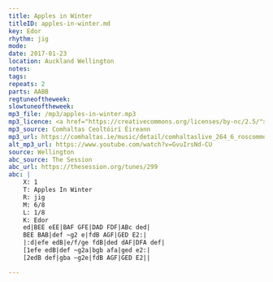 ```yaml
---
title: Apples in Winter
titleID: apples-in-winter.md
key: Edor
rhythm: jig
mode:
date: 2017-01-23
location: Auckland Wellington
notes:
tags:
repeats: 2
parts: AABB
regtuneoftheweek:
slowtuneoftheweek:
mp3_file: /mp3/apples-in-winter.mp3
mp3_licence: <a href="https://creativecommons.org/licenses/by-nc/2.5/">CC-BY-NC-2.5</a>
mp3_source: Comhaltas Ceoltóirí Éireann
mp3_url: https://comhaltas.ie/music/detail/comhaltaslive_264_6_roscommon_trio/
alt_mp3_url: https://www.youtube.com/watch?v=GvuIrsNd-CU
source: Wellington
abc_source: The Session
abc_url: https://thesession.org/tunes/299
abc: |
    X: 1
    T: Apples In Winter
    R: jig
    M: 6/8
    L: 1/8
    K: Edor
    ed|BEE eEE|BAF GFE|DAD FDF|ABc ded|
    BEE BAB|def ~g2 e|fdB AGF|GED E2:|
    |:d|efe edB|e/f/ge fdB|ded dAF|DFA def|
    [1efe edB|def ~g2a|bgb afa|ged e2:|
    [2edB def|gba ~g2e|fdB AGF|GED E2||

---
```

